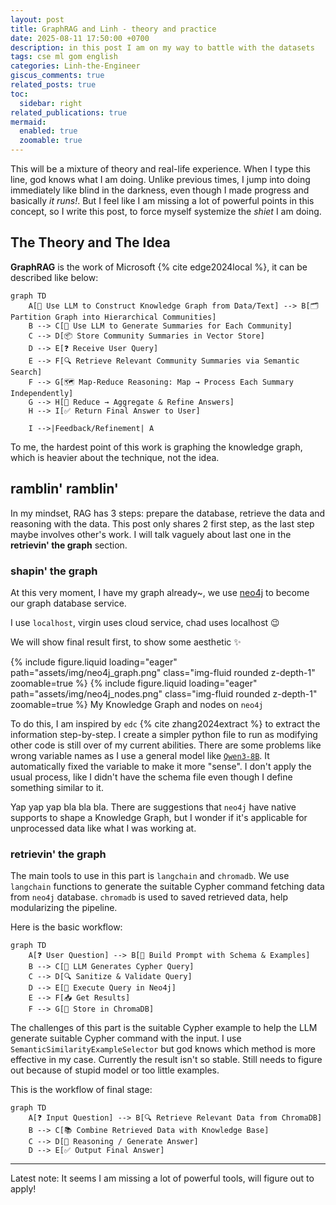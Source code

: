 ```yaml
---
layout: post
title: GraphRAG and Linh - theory and practice
date: 2025-08-11 17:50:00 +0700
description: in this post I am on my way to battle with the datasets
tags: cse ml gom english
categories: Linh-the-Engineer
giscus_comments: true
related_posts: true
toc:
  sidebar: right
related_publications: true
mermaid:
  enabled: true
  zoomable: true
---
```


This will be a mixture of theory and real-life experience. When I type this line, god knows what I am doing. Unlike previous times, I jump into doing immediately like blind in the darkness, even though I made progress and basically *it runs!*. But I feel like I am missing a lot of powerful points in this concept, so I write this post, to force myself systemize the *shiet* I am doing.

## The Theory and The Idea

**GraphRAG** is the work of Microsoft {% cite edge2024local %}, it can be described like below:

```mermaid
graph TD
    A[🤖 Use LLM to Construct Knowledge Graph from Data/Text] --> B[🗂 Partition Graph into Hierarchical Communities]
    B --> C[📝 Use LLM to Generate Summaries for Each Community]
    C --> D[📦 Store Community Summaries in Vector Store]
    D --> E[❓ Receive User Query]
    E --> F[🔍 Retrieve Relevant Community Summaries via Semantic Search]
    F --> G[🗺 Map-Reduce Reasoning: Map → Process Each Summary Independently]
    G --> H[🧠 Reduce → Aggregate & Refine Answers]
    H --> I[✅ Return Final Answer to User]
    
    I -->|Feedback/Refinement| A
```

To me, the hardest point of this work is graphing the knowledge graph, which is heavier about the technique, not the idea.

## ramblin' ramblin'

In my mindset, RAG has 3 steps: prepare the database, retrieve the data and reasoning with the data. This post only shares 2 first step, as the last step maybe involves other's work. I will talk vaguely about last one in the **retrievin' the graph** section.

### shapin' the graph

At this very moment, I have my graph already~, we use [neo4j](https://neo4j.com/) to become our graph database service.

I use `localhost`, virgin uses cloud service, chad uses localhost :wink:

We will show final result first, to show some aesthetic :sparkles: 

{% include figure.liquid loading="eager" path="assets/img/neo4j_graph.png" class="img-fluid rounded z-depth-1" zoomable=true %}
{% include figure.liquid loading="eager" path="assets/img/neo4j_nodes.png" class="img-fluid rounded z-depth-1" zoomable=true %}
My Knowledge Graph and nodes on `neo4j`

To do this, I am inspired by `edc` {% cite zhang2024extract %} to extract the information step-by-step. I create a simpler python file to run as modifying other code is still over of my current abilities. There are some problems like wrong variable names as I use a general model like [`Qwen3-8B`](https://huggingface.co/Qwen/Qwen3-8B). It automatically fixed the variable to make it more "sense". I don't apply the usual process, like I didn't have the schema file even though I define something similar to it.

Yap yap yap bla bla bla. There are suggestions that `neo4j` have native supports to shape a Knowledge Graph, but I wonder if it's applicable for unprocessed data like what I was working at.

### retrievin' the graph

The main tools to use in this part is `langchain` and `chromadb`. We use `langchain` functions to generate the suitable Cypher command fetching data from `neo4j` database. `chromadb` is used to saved retrieved data, help modularizing the pipeline. 

Here is the basic workflow:

```mermaid
graph TD
    A[❓ User Question] --> B[📝 Build Prompt with Schema & Examples]
    B --> C[🤖 LLM Generates Cypher Query]
    C --> D[🔍 Sanitize & Validate Query]
    D --> E[🔗 Execute Query in Neo4j]
    E --> F[📥 Get Results]
    F --> G[💽 Store in ChromaDB]
```

The challenges of this part is the suitable Cypher example to help the LLM generate suitable Cypher command with the input. I use `SemanticSimilarityExampleSelector` but god knows which method is more effective in my case. Currently the result isn't so stable. Still needs to figure out because of stupid model or too little examples.

This is the workflow of final stage:

```mermaid
graph TD
    A[❓ Input Question] --> B[🔍 Retrieve Relevant Data from ChromaDB]
    B --> C[📚 Combine Retrieved Data with Knowledge Base]
    C --> D[🤖 Reasoning / Generate Answer]
    D --> E[✅ Output Final Answer]
```

---

Latest note: It seems I am missing a lot of powerful tools, will figure out to apply!
